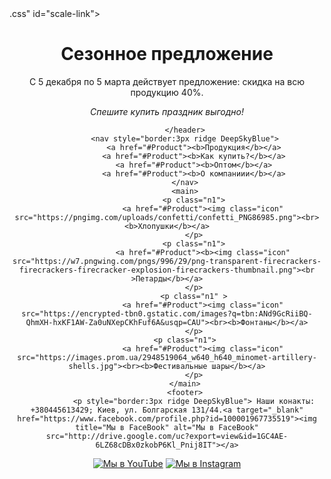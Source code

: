 <html>
    <head>
        <link rel="stylesheet" href="style.css"/>
        <link rel="stylesheet" type="text/css" href="styles/<?php echo $_SESSION["scale"]; ?>.css" id="scale-link">
        <title>Holiday</title>
    </head>
    <body>
        <div class="wrapper">
            <header>
                <h1>Сезонное предложение</h1>
                <p>С 5 декабря по 5 марта действует предложение: скидка на всю продукцию 40%.</p>
                <p><i>Спешите купить праздник выгодно!</i></p>
                
            </header>
            <nav style="border:3px ridge DeepSkyBlue">
                <a href="#Product"><b>Продукция</b></a>
                <a href="#Product"><b>Как купить?</b></a>
                <a href="#Product"><b>Оптом</b></a>
                <a href="#Product"><b>О компаниии</b></a>
            </nav>
            <main>
                <p class="n1">
                    <a href="#Product"><img class="icon" src="https://pngimg.com/uploads/confetti/confetti_PNG86985.png"><br><b>Хлопушки</b></a>
                </p>
                <p class="n1">
                    <a href="#Product"><b><img class="icon" src="https://w7.pngwing.com/pngs/996/29/png-transparent-firecrackers-firecrackers-firecracker-explosion-firecrackers-thumbnail.png"><br >Петарды</b></a>
                </p>
                <p class="n1" >
                    <a href="#Product"><img class="icon" src="https://encrypted-tbn0.gstatic.com/images?q=tbn:ANd9GcRiiBQ-QhmXH-hxKF1AW-Za0uNXepCKhFuf6A&usqp=CAU"><br><b>Фонтаны</b></a>
                </p>
                <p class="n1">    
                    <a href="#Product"><img class="icon" src="https://images.prom.ua/2948519064_w640_h640_minomet-artillery-shells.jpg"><br><b>Фестивальные шары</b></a>
                </p>
            </main>
            <footer>
                <p style="border:3px ridge DeepSkyBlue"> Наши конакты: +380445613429; Киев, ул. Болгарская 131/44.<a target="_blank" href="https://www.facebook.com/profile.php?id=100001967735519"><img title="Мы в FaceBook" alt="Мы в FaceBook" src="http://drive.google.com/uc?export=view&id=1GC4AE-6LZ68cDBx0zkobP6Kl_Pnij8IT"></a>
<a target="_blank" href="https://www.youtube.com/channel/UCcD6GklUtwkpAa05P0ietPA"><img title="Мы в YouTube" alt="Мы в YouTube" src="http://drive.google.com/uc?export=view&id=1pJ4oN5SB5CEf73YOV8HhNP2JhJStf8Xw"></a>
<a target="_blank" href="https://www.instagram.com/veronika.dinosaurs/"><img title="Мы в Instagram" alt="Мы в Instagram" src="http://drive.google.com/uc?export=view&id=13kjx75UbL8IrxerUFdPPZOiP2KsVdXZA"></a></p>
            </footer>
        </div>
    </body>
</html>
